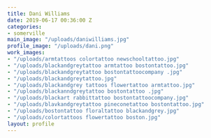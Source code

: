 ```yaml
---
title: Dani Williams
date: 2019-06-17 00:36:00 Z
categories:
- somerville
main_image: "/uploads/daniwilliams.jpg"
profile_image: "/uploads/dani.png"
work_images:
- "/uploads/armtattoos colortattoo newschooltattoo.jpg"
- "/uploads/blackandgreytattoo armtattoo bostontattoo.jpg"
- "/uploads/blackandgreytattoo bostontattoocompany .jpg"
- "/uploads/blackandgreytattoo.jpg"
- "/uploads/blackandgrey tattoos flowertattoo armtattoo.jpg"
- "/uploads/blackanndgreytattoo bostontattoo .jpg"
- "/uploads/blackart rabbittattoo bostontattoocompany.jpg"
- "/uploads/blavkandgreytattoo pineconetattoo bostontattoo.jpg"
- "/uploads/bostontattoo floraltattoo blackandgrey.jpg"
- "/uploads/colortattoos flowertattoo boston.jpg"
layout: profile
---
```



